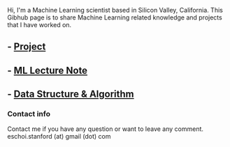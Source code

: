 Hi, I'm a Machine Learning scientist based in Silicon Valley, California. 
This Gibhub page is to share Machine Learning related knowledge and projects that I have worked on.

## **-** [Project](project/README.md)

## **-** [ML Lecture Note](lecture_note/README.md)

## **-** [Data Structure & Algorithm](dsa/dsa.md)

### Contact info
Contact me if you have any question or want to leave any comment. 
eschoi.stanford (at) gmail (dot) com
